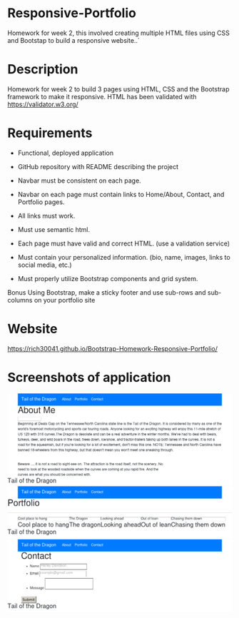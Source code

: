 # Responsive-Portfolio
Homework for week 2, this involved creating multiple HTML files using CSS and Bootstap to build a responsive website..`

# Description
Homework for week 2 to build 3 pages using HTML, CSS and the Bootstrap framework to make it responsive.
HTML has been validated with https://validator.w3.org/

# Requirements
* Functional, deployed application

* GitHub repository with README describing the project

* Navbar must be consistent on each page.

* Navbar on each page must contain links to Home/About, Contact, and Portfolio pages.

* All links must work.

* Must use semantic html.

* Each page must have valid and correct HTML. (use a validation service)

* Must contain your personalized information. (bio, name, images, links to social media, etc.)

* Must properly utilize Bootstrap components and grid system.

Bonus
Using Bootstrap, make a sticky footer and use sub-rows and sub-columns on your portfolio site

# Website
https://rich30041.github.io/Bootstrap-Homework-Responsive-Portfolio/

# Screenshots of application
![Image of the App](aboutme.png)
![Image of the App](portfolio.png)
![Image of the App](contact.png)
